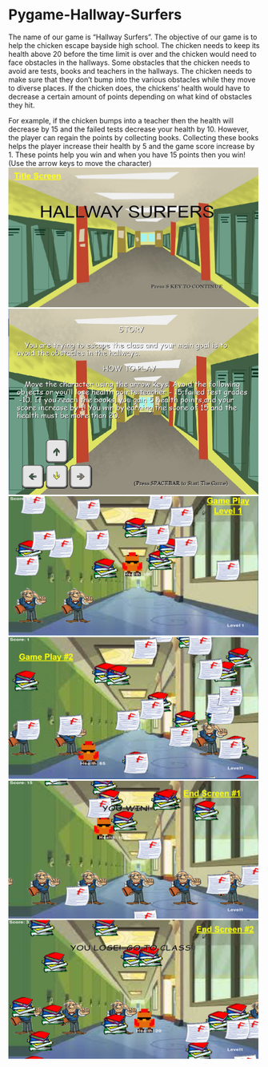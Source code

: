 # Pygame-Hallway-Surfers

The name of our game is “Hallway Surfers”. The objective of our game is to help the chicken escape bayside high school. The chicken needs to keep its health above 20 before the time limit is over and the chicken would need to face obstacles in the hallways. Some obstacles that the chicken needs to avoid are tests, books and teachers in the hallways. The chicken needs to make sure that they don’t  bump into the various obstacles while they move to diverse places. If the chicken does, the chickens’ health would have to decrease a certain amount of points depending on what kind of obstacles they hit.

</p>
<p>
For example, if the chicken bumps into a teacher then the health will decrease by 15 and the failed tests decrease your health by 10. However, the player can regain the points by collecting books. Collecting these books helps the player increase their health by 5 and the game score increase by 1. These points help you win and when you have 15  points then you win! (Use the arrow keys to move the character)
  
  


<img src="https://github.com/kxha/Pygame-Hallway-Surfers/blob/master/title%20screen.PNG?raw=true" width=500>
<img src="https://github.com/kxha/Pygame-Hallway-Surfers/blob/master/storyline.PNG" width=500>
<img src="https://github.com/kxha/Pygame-Hallway-Surfers/blob/master/game%20play%231.PNG?raw=true"  width=500>
<img src="https://github.com/kxha/Pygame-Hallway-Surfers/blob/master/game%20play%232.PNG?raw=truec"  width=500>
<img src="https://github.com/kxha/Pygame-Hallway-Surfers/blob/master/end%20screen%231.PNG"  width=500>
<img src="https://github.com/kxha/Pygame-Hallway-Surfers/blob/master/end%20screen%232.PNG?raw=true"  width=500>

